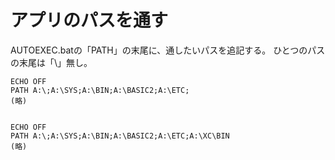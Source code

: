 # アプリのパスを通す

AUTOEXEC.batの「PATH」の末尾に、通したいパスを追記する。
ひとつのパスの末尾は「\」無し。

    ECHO OFF
    PATH A:\;A:\SYS;A:\BIN;A:\BASIC2;A:\ETC;
    (略)


    ECHO OFF
    PATH A:\;A:\SYS;A:\BIN;A:\BASIC2;A:\ETC;A:\XC\BIN
    (略)